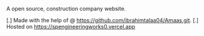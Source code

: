 A open source, construction company website. 

[.] Made with the help of @ https://github.com/ibrahimtalaa04/Amaas.git. 
[.] Hosted on https://spengineeringworks0.vercel.app